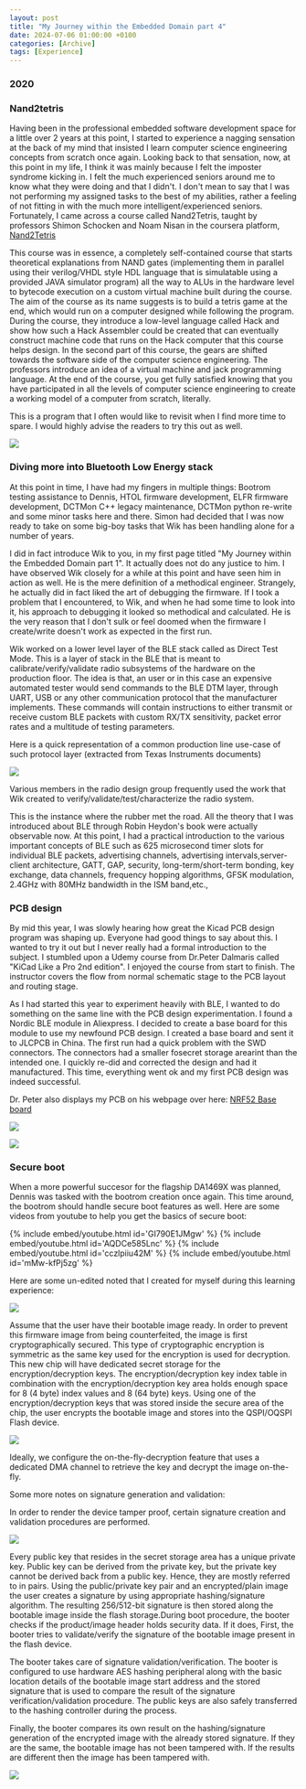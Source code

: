 ```yaml
---
layout: post
title: "My Journey within the Embedded Domain part 4"
date: 2024-07-06 01:00:00 +0100
categories: [Archive]
tags: [Experience]
---
```


### 2020

### Nand2tetris

Having been in the professional embedded software development space for a little over 2 years at this point, I started to experience a nagging sensation at the back of my mind that insisted I learn computer science engineering concepts from scratch once again. Looking back to that sensation, now, at this point in my life, I think it was mainly because I felt the imposter syndrome kicking in. I felt the much experienced seniors around me to know what they were doing and that I didn't. I don't mean to say that I was not performing my assigned tasks to the best of my abilities, rather a feeling of not fitting in with the much more intelligent/experienced seniors. Fortunately, I came across a course called Nand2Tetris, taught by professors Shimon Schocken and Noam Nisan in the coursera platform, [Nand2Tetris]({{site.data.navigation.Links[9][0]}})

This course was in essence, a completely self-contained course that starts theoretical explanations from NAND gates (implementing them in parallel using their verilog/VHDL style HDL language that is simulatable using a provided JAVA simulator program) all the way to ALUs in the hardware level to bytecode execution on a custom virtual machine built during the course. The aim of the course as its name suggests is to build a tetris game at the end, which would run on a computer designed while following the program. During the course, they introduce a low-level language called Hack and show how such a Hack Assembler could be created that can eventually construct machine code that runs on the Hack computer that this course helps design. In the second part of this course, the gears are shifted towards the software side of the computer science engineering. The professors introduce an idea of a virtual machine and jack programming language. At the end of the course, you get fully satisfied knowing that you have participated in all the levels of computer science engineering to create a working model of a computer from scratch, literally.

This is a program that I often would like to revisit when I find more time to spare. I would highly advise the readers to try this out as well.

![]({{site.data.navigation.Images[9][0]}}) 

### Diving more into Bluetooth Low Energy stack

At this point in time, I have had my fingers in multiple things: Bootrom testing assistance to Dennis, HTOL firmware development, ELFR firmware development, DCTMon C++ legacy maintenance, DCTMon python re-write and some minor tasks here and there. Simon had decided that I was now ready to take on some big-boy tasks that Wik has been handling alone for a number of years.

I did in fact introduce Wik to you, in my first page titled "My Journey within the Embedded Domain part 1". It actually does not do any justice to him. I have observed Wik closely for a while at this point and have seen him in action as well. He is the mere definition of a methodical engineer. Strangely, he actually did in fact liked the art of debugging the firmware. If I took a problem that I encountered, to Wik, and when he had some time to look into it, his approach to debugging it looked so methodical and calculated. He is the very reason that I don't sulk or feel doomed when the firmware I create/write doesn't work as expected in the first run.

Wik worked on a lower level layer of the BLE stack called as Direct Test Mode. This is a layer of stack in the BLE that is meant to calibrate/verify/validate radio subsystems of the hardware on the production floor. The idea is that, an user or in this case an expensive automated tester would send commands to the BLE DTM layer, through UART, USB or any other communication protocol that the manufacturer implements. These commands will contain instructions to either transmit or receive custom BLE packets with custom RX/TX sensitivity, packet error rates and a multitude of testing parameters.

Here is a quick representation of a common production line use-case of such protocol layer (extracted from Texas Instruments documents)

![]({{site.data.navigation.Images[9][1]}})

Various members in the radio design group frequently used the work that Wik created to verify/validate/test/characterize the radio system.

This is the instance where the rubber met the road. All the theory that I was introduced about BLE through Robin Heydon's book were actually observable now. At this point, I had a practical introduction to the various important concepts of BLE such as 625 microsecond timer slots for individual BLE packets, advertising channels, advertising intervals,server-client architecture, GATT, GAP, security, long-term/short-term bonding, key exchange, data channels, frequency hopping algorithms, GFSK modulation, 2.4GHz with 80MHz bandwidth in the ISM band,etc.,

### PCB design

By mid this year, I was slowly hearing how great the Kicad PCB design program was shaping up. Everyone had good things to say about this. I wanted to try it out but I never really had a formal introduction to the subject. I stumbled upon a Udemy course from Dr.Peter Dalmaris called "KiCad Like a Pro 2nd edition". I enjoyed the course from start to finish. The instructor covers the flow from normal schematic stage to the PCB layout and routing stage.

As I had started this year to experiment heavily with BLE, I wanted to do something on the same line with the PCB design experimentation. I found a Nordic BLE module in Aliexpress. I decided to create a base board for this module to use my newfound PCB design. I created a base board and sent it to JLCPCB in China. The first run had a quick problem with the SWD connectors. The connectors had a smaller fosecret storage arearint than the intended one. I quickly re-did and corrected the design and had it manufactured. This time, everything went ok and my first PCB design was indeed successful.

Dr. Peter also displays my PCB on his webpage over here: [NRF52 Base board]({{site.data.navigation.Links[9][0]}})

![]({{site.data.navigation.Images[9][2]}})

![]({{site.data.navigation.Images[9][3]}})

### Secure boot

When a more powerful succesor for the flagship DA1469X was planned, Dennis was tasked with the bootrom creation once again. This time around, the bootrom should handle secure boot features as well. Here are some videos from youtube to help you get the basics of secure boot:

{% include embed/youtube.html id='GI790E1JMgw' %}
{% include embed/youtube.html id='AQDCe585Lnc' %}
{% include embed/youtube.html id='cczlpiiu42M' %}
{% include embed/youtube.html id='mMw-kfPj5zg' %}

Here are some un-edited noted that I created for myself during this learning experience:

![]({{site.data.navigation.Images[9][4]}})

Assume that the user have their bootable image ready. In order to prevent this firmware image from being counterfeited, the image is first cryptographically secured. This type of cryptographic encryption is symmetric as the same key used for the encryption is used for decryption. This new chip will have dedicated secret storage for the encryption/decryption keys. The encryption/decryption key index table in combination with the encryption/decryption key area holds enough space for 8 (4 byte) index values and 8 (64 byte) keys. Using one of the encryption/decryption keys that was stored inside the secure area of the chip, the user encrypts the bootable image and stores into the QSPI/OQSPI Flash device.

![]({{site.data.navigation.Images[9][5]}})

Ideally, we configure the on-the-fly-decryption feature that uses a dedicated DMA channel to retrieve the key and decrypt the image on-the-fly.

Some more notes on signature generation and validation:

In order to render the device tamper proof, certain signature creation and validation procedures are performed.

![]({{site.data.navigation.Images[9][6]}})

Every public key that resides in the secret storage area has a unique private key. Public key can be derived from the private key, but the private key cannot be derived back from a public key. Hence, they are mostly referred to in pairs. Using the public/private key pair and an encrypted/plain image the user creates a signature by using appropriate hashing/signature algorithm. The resulting 256/512-bit signature is then stored along the bootable image inside the flash storage.During boot procedure, the booter checks if the product/image header holds security data. If it does, First, the booter tries to validate/verify the signature of the bootable image present in the flash device.

The booter takes care of signature validation/verification. The booter is configured to use hardware AES hashing peripheral along with the basic location details of the bootable image start address and the stored signature that is used to compare the result of the signature verification/validation procedure. The public keys are also safely transferred to the hashing controller during the process.

Finally, the booter compares its own result on the hashing/signature generation of the encrypted image with the already stored signature. If they are the same, the bootable image has not been tampered with. If the results are different then the image has been tampered with.

![]({{site.data.navigation.Images[9][7]}})